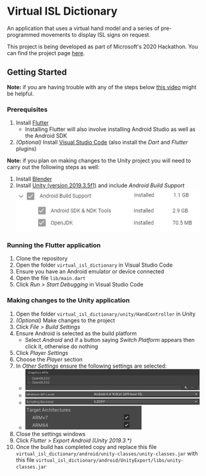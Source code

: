 # Virtual ISL Dictionary

An application that uses a virtual hand model and a series of pre-programmed movements to display ISL signs on request.

This project is being developed as part of Microsoft's 2020 Hackathon. You can find the project page [here](https://garagehackbox.azurewebsites.net/hackathons/2107/projects/92241).

## Getting Started

**Note:** if you are having trouble with any of the steps below [this video](https://www.youtube.com/watch?v=NJAg9C1YdfI) might be helpful.

### Prerequisites

1. Install [Flutter](https://flutter.dev/docs/get-started/install/windows)
    - Installing Flutter will also involve installing Android Studio as well as the Android SDK
2. *(Optional)* Install [Visual Studio Code](https://code.visualstudio.com/download) (also install the *Dart* and *Flutter* plugins)

**Note:** if you plan on making changes to the Unity project you will need to carry out the following steps as well:

1. Install [Blender](https://www.blender.org/download/)
2. Install [Unity (version 2019.3.5f1)](https://unity3d.com/unity/whats-new/2019.3.5) and include *Android Build Support*
    ![Android Build Support](resources/docs/images/android_build_support.png)

### Running the Flutter application

1. Clone the repository
2. Open the folder `virtual_isl_dictionary` in Visual Studio Code
3. Ensure you have an Android emulator or device connected
4. Open the file `lib/main.dart`
5. Click *Run > Start Debugging* in Visual Studio Code

### Making changes to the Unity application

1. Open the folder `virtual_isl_dictionary/unity/HandController` in Unity
2. *(Optional)* Make changes to the project
3. Click *File > Build Settings*
4. Ensure Android is selected as the build platform
    - Select *Android* and if a button saying *Switch Platform* appears then click it, otherwise do nothing
5. Click *Player Settings*
6. Choose the *Player* section
7. In *Other Settings* ensure the following settings are selected:
    - ![Graphics APIs](resources/docs/images/build_settings_graphics_apis.png)
    - ![Minimum API level](resources/docs/images/build_settings_min_api.png)
    - ![Scripting backend](resources/docs/images/build_settings_scripting_backend.png)
    - ![Target architectures](resources/docs/images/build_settings_architectures.png)
8. Close the settings windows
9. Click *Flutter > Export Android (Unity 2019.3.\*)*
10. Once the build has completed copy and replace this file `virtual_isl_dictionary/android/unity-classes/unity-classes.jar` with this file `virtual_isl_dictionary/android/UnityExport/libs/unity-classes.jar`
